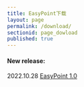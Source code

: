 ```yaml
---
title: EasyPoint下载
layout: page
permalink: /download/
sectionid: page_dowload
published: true
---
```



#### New release:

2022.10.28 [EasyPoint 1.0](https://pan.baidu.com/s/1VP4qoVp3d-C4f9RpqRFr3g?pwd=x9el)
